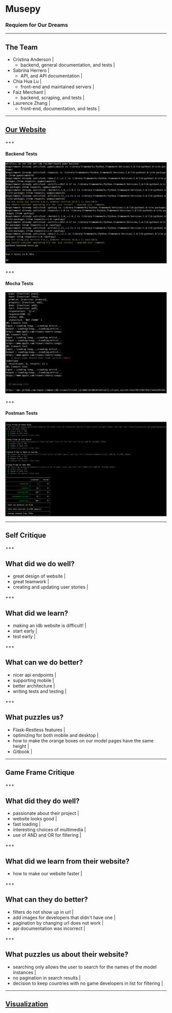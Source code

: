 # Musepy

### Requiem for Our Dreams

---

## The Team
- Cristina Anderson |
  + backend, general documentation, and tests |
- Sabrina Herrero |
  + API, and API documentation |
- Chia Hua Lu |
  + front-end and maintained servers |
- Faiz Merchant |
  + backend, scraping, and tests |
- Laurence Zhang |
  + front-end, documentation, and tests |

---

## [Our Website](http://musepy.me/index)

+++

#### Backend Tests
![Backend](https://raw.githubusercontent.com/ccmmaa/idb/master/gitpitch/backendtests.jpeg)

+++

#### Mocha Tests
![Mocha](https://raw.githubusercontent.com/ccmmaa/idb/master/gitpitch/mochatests.jpeg)

+++

#### Postman Tests
![Postman](https://raw.githubusercontent.com/ccmmaa/idb/master/gitpitch/postmantests.png)

---

## Self Critique

+++

## What did we do well?
- great design of website |
- great teamwork |
- creating and updating user stories |

+++

## What did we learn?
- making an idb website is difficult! |
- start early |
- test early |

+++

## What can we do better?
- nicer api endpoints |
- supporting mobile |
- better architecture |
- writing tests and testing |

+++

## What puzzles us?
- Flask-Restless features |
- optimizing for both mobile and desktop |
- how to make the orange boxes on our model pages have the same height |
- Gitbook |

---

## Game Frame Critique

+++

##  What did they do well?
- passionate about their project |
- website looks good |
- fast loading |
- interesting choices of multimedia |
- use of AND and OR for filtering |

+++

## What did we learn from their website?
- how to make our website faster |

+++

## What can they do better?
- filters do not show up in url |
- add images for developers that didn't have one |
- pagination by changing url does not work |
- api documentation was incorrect |

+++

## What puzzles us about their website?
- searching only allows the user to search for the names of the model instances |
- no pagination in search results |
- decision to keep countries with no game developers in list for filtering |


---

## [Visualization](https://laurencez.github.io/)

